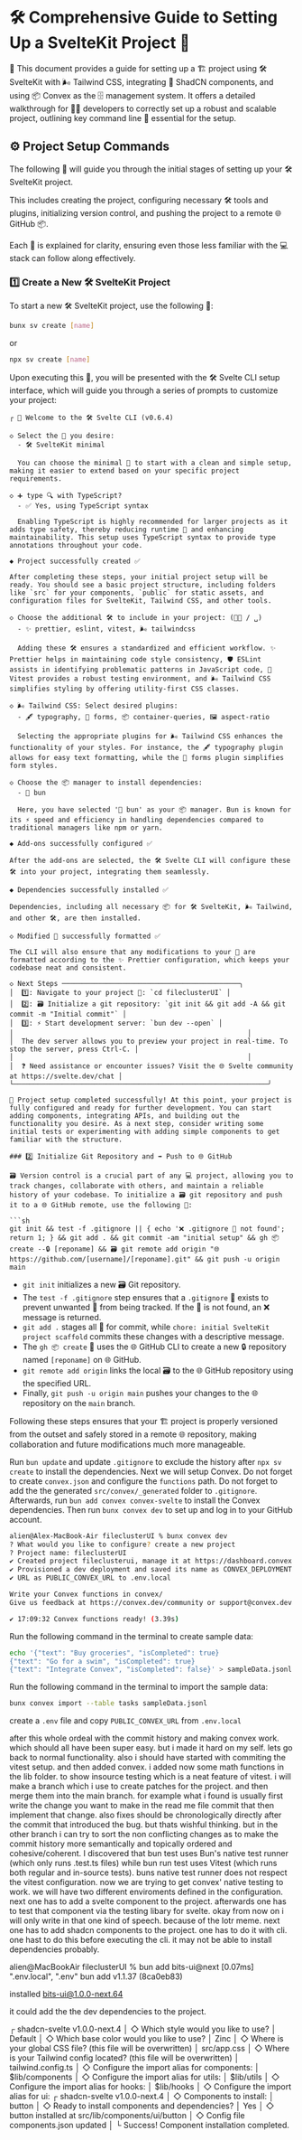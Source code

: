 # 🛠️ Comprehensive Guide to Setting Up a SvelteKit Project 🚀

📄 This document provides a guide for setting up a 🏗️ project using 🛠️ SvelteKit with 🌬️ Tailwind CSS, integrating 🧩 ShadCN components, and using 📦 Convex as the 🗄️ management system. It offers a detailed walkthrough for 👨‍💻 developers to correctly set up a robust and scalable project, outlining key command line 📝 essential for the setup.

## ⚙️ Project Setup Commands

The following 📝 will guide you through the initial stages of setting up your 🛠️ SvelteKit project.

This includes creating the project, configuring necessary 🛠️ tools and plugins, initializing version control, and pushing the project to a remote 🌐 GitHub 📦.

Each 📝 is explained for clarity, ensuring even those less familiar with the 💻 stack can follow along effectively.

### 1️⃣ Create a New 🛠️ SvelteKit Project

To start a new 🛠️ SvelteKit project, use the following 📝:

```sh
bunx sv create [name]
```

or

```sh
npx sv create [name]
```

Upon executing this 📝, you will be presented with the 🛠️ Svelte CLI setup interface, which will guide you through a series of prompts to customize your project:

````
┌ 👋 Welcome to the 🛠️ Svelte CLI (v0.6.4)

◇ Select the 🧩 you desire:
  - 🛠️ SvelteKit minimal

  You can choose the minimal 🧩 to start with a clean and simple setup, making it easier to extend based on your specific project requirements.

◇ ➕ type 🔍 with TypeScript?
  - ✅ Yes, using TypeScript syntax

  Enabling TypeScript is highly recommended for larger projects as it adds type safety, thereby reducing runtime 🐞 and enhancing maintainability. This setup uses TypeScript syntax to provide type annotations throughout your code.

◆ Project successfully created ✅

After completing these steps, your initial project setup will be ready. You should see a basic project structure, including folders like `src` for your components, `public` for static assets, and configuration files for SvelteKit, Tailwind CSS, and other tools.

◇ Choose the additional 🛠️ to include in your project: (🔽🔼 / ␣)
  - ✨ prettier, eslint, vitest, 🌬️ tailwindcss

  Adding these 🛠️ ensures a standardized and efficient workflow. ✨ Prettier helps in maintaining code style consistency, 🛡️ ESLint assists in identifying problematic patterns in JavaScript code, 🧪 Vitest provides a robust testing environment, and 🌬️ Tailwind CSS simplifies styling by offering utility-first CSS classes.

◇ 🌬️ Tailwind CSS: Select desired plugins:
  - 🖋️ typography, 📝 forms, 📦 container-queries, 🖼️ aspect-ratio

  Selecting the appropriate plugins for 🌬️ Tailwind CSS enhances the functionality of your styles. For instance, the 🖋️ typography plugin allows for easy text formatting, while the 📝 forms plugin simplifies form styles.

◇ Choose the 📦 manager to install dependencies:
  - 🍞 bun

  Here, you have selected '🍞 bun' as your 📦 manager. Bun is known for its ⚡ speed and efficiency in handling dependencies compared to traditional managers like npm or yarn.

◆ Add-ons successfully configured ✅

After the add-ons are selected, the 🛠️ Svelte CLI will configure these 🛠️ into your project, integrating them seamlessly.

◆ Dependencies successfully installed ✅

Dependencies, including all necessary 📦 for 🛠️ SvelteKit, 🌬️ Tailwind, and other 🛠️, are then installed.

◇ Modified 📄 successfully formatted ✅

The CLI will also ensure that any modifications to your 📄 are formatted according to the ✨ Prettier configuration, which keeps your codebase neat and consistent.

◇ Next Steps ────────────────────────────────────────────╮
│  1️⃣: Navigate to your project 📂: `cd fileclusterUI` │
│  2️⃣: 🗃️ Initialize a git repository: `git init && git add -A && git commit -m "Initial commit"` │
│  3️⃣: ⚡ Start development server: `bun dev --open` │
│                                                          │
│  The dev server allows you to preview your project in real-time. To stop the server, press Ctrl-C. │
│                                                          │
│  ❓ Need assistance or encounter issues? Visit the 🌐 Svelte community at https://svelte.dev/chat │
└───────────────────────────────────────────────────────────────╯

🎉 Project setup completed successfully! At this point, your project is fully configured and ready for further development. You can start adding components, integrating APIs, and building out the functionality you desire. As a next step, consider writing some initial tests or experimenting with adding simple components to get familiar with the structure.

### 2️⃣ Initialize Git Repository and ➡️ Push to 🌐 GitHub

🗃️ Version control is a crucial part of any 💻 project, allowing you to track changes, collaborate with others, and maintain a reliable history of your codebase. To initialize a 🗃️ git repository and push it to a 🌐 GitHub remote, use the following 📝:

```sh
git init && test -f .gitignore || { echo '❌ .gitignore 📄 not found'; return 1; } && git add . && git commit -am "initial setup" && gh 📦 create --🔒 [reponame] && 🗃️ git remote add origin "🌐 https://github.com/[username]/[reponame].git" && git push -u origin main
````

- `git init` initializes a new 🗃️ Git repository.
- The `test -f .gitignore` step ensures that a `.gitignore` 📄 exists to prevent unwanted 📄 from being tracked. If the 📄 is not found, an ❌ message is returned.
- `git add .` stages all 📄 for commit, while `chore: initial SvelteKit project scaffold` commits these changes with a descriptive message.
- The `gh 📦 create` 📝 uses the 🌐 GitHub CLI to create a new 🔒 repository named `[reponame]` on 🌐 GitHub.
- `git remote add origin` links the local 🗃️ to the 🌐 GitHub repository using the specified URL.
- Finally, `git push -u origin main` pushes your changes to the 🌐 repository on the `main` branch.

Following these steps ensures that your 🏗️ project is properly versioned from the outset and safely stored in a remote 🌐 repository, making collaboration and future modifications much more manageable.

Run `bun update` and update `.gitignore` to exclude the history after `npx sv create` to install the dependencies.
Next we will setup Convex.
Do not forget to create `convex.json` and configure the `functions` path.
Do not forget to add the the generated `src/convex/_generated` folder to `.gitignore`.
Afterwards, run `bun add convex convex-svelte` to install the Convex dependencies. Then run `bunx convex dev` to set up and log in to your GitHub account.

```sh
alien@Alex-MacBook-Air fileclusterUI % bunx convex dev
? What would you like to configure? create a new project
? Project name: fileclusterUI
✔ Created project fileclusterui, manage it at https://dashboard.convex.dev/t/alexander-strasser/fileclusterui
✔ Provisioned a dev deployment and saved its name as CONVEX_DEPLOYMENT to .env.local
✔ URL as PUBLIC_CONVEX_URL to .env.local

Write your Convex functions in convex/
Give us feedback at https://convex.dev/community or support@convex.dev

✔ 17:09:32 Convex functions ready! (3.39s)
```

Run the following command in the terminal to create sample data:

```sh
echo '{"text": "Buy groceries", "isCompleted": true}
{"text": "Go for a swim", "isCompleted": true}
{"text": "Integrate Convex", "isCompleted": false}' > sampleData.jsonl
```

Run the following command in the terminal to import the sample data:

```sh
bunx convex import --table tasks sampleData.jsonl
```

create a `.env` file and copy `PUBLIC_CONVEX_URL` from `.env.local`

after this whole ordeal with the commit history and making convex work. which should all have been super easy. but i made it hard on my self.
lets go back to normal functionality. also i should have started with commiting the vitest setup. and then added convex. i added now some math functions in the lib folder. to show insource testing which is a neat feature of vitest. i will make a branch which i use to create patches for the project. and then merge them into the main branch. for example what i found is usually first write the change you want to make in the read me file commit that then implement that change. also fixes should be chronologically directly after the commit that introduced the bug. but thats wishful thinking. but in the other branch i can try to sort the non conflicting changes as to make the commit history more semantically and topically ordered and cohesive/coherent. I discovered that bun test uses Bun's native test runner (which only runs .test.ts files) while bun run test uses Vitest (which runs both regular and in-source tests). buns native test runner does not respect the vitest configuration.
now we are trying to get convex' native testing to work.
we will have two different enviroments defined in the configuration.
next one has to add a svelte component to the project.
afterwards one has to test that component via the testing libary for svelte.
okay from now on i will only write in that one kind of speech. because of the lotr meme.
next one has to add shadcn components to the project.
one has to do it with cli.
one hast to do this before executing the cli. it may not be able to install dependencies probably.

alien@MacBookAir fileclusterUI % bun add bits-ui@next
[0.07ms] ".env.local", ".env"
bun add v1.1.37 (8ca0eb83)

installed bits-ui@1.0.0-next.64

it could add the the dev dependencies to the project.

┌ shadcn-svelte v1.0.0-next.4
│
◇ Which style would you like to use?
│ Default
│
◇ Which base color would you like to use?
│ Zinc
│
◇ Where is your global CSS file? (this file will be overwritten)
│ src/app.css
│
◇ Where is your Tailwind config located? (this file will be overwritten)
│ tailwind.config.ts
│
◇ Configure the import alias for components:
│ $lib/components
│
◇ Configure the import alias for utils:
│ $lib/utils
│
◇ Configure the import alias for hooks:
│ $lib/hooks
│
◇ Configure the import alias for ui:
┌ shadcn-svelte v1.0.0-next.4
│
◇ Components to install:
│ button
│
◇ Ready to install components and dependencies?
│ Yes
│
◇ button installed at src/lib/components/ui/button
│
◇ Config file components.json updated
│
└ Success! Component installation completed.

